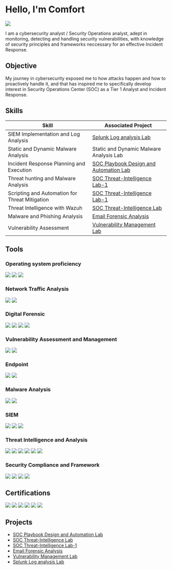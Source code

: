 # Hello, I'm Comfort
<a href="https://linkedin.com/in/comfort-ukangwobia?utm_source=share&utm_campaign=share_via&utm_content=profile&utm_medium=ios_app"><img src="https://img.shields.io/badge/-LinkedIn-0072b1?&style=for-the-badge&logo=linkedin&logoColor=white" /></a>


I am a cybersecurity analyst / Security Operations analyst, adept in monitoring, detecting and handling security vulnerabilities, with knowledge of security principles and frameworks neccessary for an effective Incident Response. 

## Objective

My journey in cybersecurity exposed me to how attacks happen and how to proactively handle it, and that has inspired me to specifically develop interest in Security Operations Center (SOC) as a Tier 1 Analyst and Incident Response.

## Skills

| Skill                                         | Associated Project         |
|-----------------------------------------------|----------------------------|
| SIEM Implementation and Log Analysis          | <a href= "https://github.com/Oju-kwu/SIEM-Implementation-and-Log-analysis">Splunk Log analysis Lab </a>|
| Static and Dynamic Malware Analysis  | Static and Dynamic Malware Analysis Lab|
| Incident Response Planning and Execution      | <a href= "https://github.com/Oju-kwu/SOC-Playbook-and-Automation-Lab/tree/main">SOC Playbook Design and Automation Lab </a>|
| Threat hunting and Malware Analysis                  | <a href= "https://github.com/Oju-kwu/SOC-Threat-Intelligence-Lab-1/tree/main">SOC Threat-Intelligence Lab-1 </a>|
| Scripting and Automation for Threat Mitigation |  <a href= "https://github.com/Oju-kwu/SOC-Threat-Intelligence-Lab-1/tree/main">SOC Threat-Intelligence Lab-1 </a>
| Threat Intelligence with Wazuh                           | <a href= "https://github.com/Oju-kwu/SOC-Threat-Intelligence-Lab/tree/main">SOC Threat-Intelligence Lab </a>|
| Malware and Phishing Analysis                               | <a href= "https://github.com/Oju-kwu/Email-Forensic-Analysis/tree/main"> Email Forensic Analysis </a>|
| Vulnerability Assessment | <a href= "https://github.com/Oju-kwu/Vulnerability-Management-Lab/tree/main"> Vulnerability Management Lab </a>|

## Tools

### Operating system proficiency
<div>
    <img src="https://img.shields.io/badge/-Linux-FCC624?&style=for-the-badge&logo=linux&logoColor=black" />
    <img src="https://img.shields.io/badge/-Windows-0078D6?&style=for-the-badge&logo=windows&logoColor=white" />
    <img src="https://img.shields.io/badge/-Cloud-4285F4?&style=for-the-badge&logo=googlecloud&logoColor=white" />
</div>

### Network Traffic Analysis
<div>
    <img src="https://img.shields.io/badge/-Wireshark-1679A7?&style=for-the-badge&logo=Wireshark&logoColor=white" />
    <img src="https://img.shields.io/badge/-Suricata-EF3B2D?&style=for-the-badge&logo=Suricata&logoColor=white" />
</div>

### Digital Forensic
<div>
   <img src="https://img.shields.io/badge/-FTK_Imager-4B4B4B?&style=for-the-badge&logoColor=white" />
   <img src="https://img.shields.io/badge/-Autopsy-404040?&style=for-the-badge&logoColor=white" />
   <img src="https://img.shields.io/badge/-KAPE-FF6F00?&style=for-the-badge&logoColor=white" />
   <img src="https://img.shields.io/badge/-PECmd-6A1B9A?&style=for-the-badge&logoColor=white" />
</div>

### Vulnerability Assessment and Management
<div>
   <img src="https://img.shields.io/badge/-Nessus-3776AB?&style=for-the-badge&logo=tenable&logoColor=white" />
   <img src="https://img.shields.io/badge/-OpenVAS-009639?&style=for-the-badge&logoColor=white" />
</div>

### Endpoint
<div>
    <img src="https://img.shields.io/badge/-Microsoft_Defender_for_Endpoint-00A4EF?&style=for-the-badge&logo=Microsoft&logoColor=white" />
    <img src="https://img.shields.io/badge/-Velociraptor-4B275F?&style=for-the-badge&logo=Velociraptor&logoColor=white" />
</div>

### Malware Analysis
<div>
    <img src="https://img.shields.io/badge/-YARA-000000?&style=for-the-badge&logoColor=white" />
    <img src="https://img.shields.io/badge/-Volatility-000080?&style=for-the-badge&logoColor=white" />
</div>

### SIEM
<div>
    <img src="https://img.shields.io/badge/-Microsoft_Sentinel-0078D4?&style=for-the-badge&logo=Microsoft&logoColor=white" />
    <img src="https://img.shields.io/badge/-Splunk-000000?&style=for-the-badge&logo=Splunk&logoColor=white" />
    <img src="https://img.shields.io/badge/-Wazuh-0277BD?&style=for-the-badge&logoColor=white" />
</div>

### Threat Intelligence and Analysis
<div>
   <img src="https://img.shields.io/badge/-TheHive-F2B807?&style=for-the-badge&logoColor=black" />
   <img src="https://img.shields.io/badge/-MITRE%20ATT%26CK-FF6D00?&style=for-the-badge&logoColor=white" />
   <img src="https://img.shields.io/badge/-Maltego-13294B?&style=for-the-badge&logo=maltego&logoColor=white" />
   <img src="https://img.shields.io/badge/-Phishtool-EC407A?&style=for-the-badge&logoColor=white" />
   <img src="https://img.shields.io/badge/-URL2PNG-9E9E9E?&style=for-the-badge&logoColor=white" />  
   <img src="https://img.shields.io/badge/-VirusTotal-3949AB?&style=for-the-badge&logo=virustotal&logoColor=white" />
</div>

### Security Compliance and Framework
<div>
   <img src="https://img.shields.io/badge/-NIST-005A9C?&style=for-the-badge&logoColor=white" />
   <img src="https://img.shields.io/badge/-GDPR-0033A0?&style=for-the-badge&logoColor=white" />
   <img src="https://img.shields.io/badge/-ISO_27001-2E7D32?&style=for-the-badge&logoColor=white" />
   <img src="https://img.shields.io/badge/-ITIL-6A1B9A?&style=for-the-badge&logoColor=white" /
</div>

## Certifications
<div>
   <img src="https://img.shields.io/badge/-Microsoft%20SC--200-0078D4?&style=for-the-badge&logo=microsoft&logoColor=white" />
   <img src="https://img.shields.io/badge/-Blue%20Team%20Level%201-2B7A78?&style=for-the-badge&logoColor=white" />
   <img src="https://img.shields.io/badge/-Security%20Analyst%20L1%20(THM)-5F0F40?&style=for-the-badge&logo=tryhackme&logoColor=white" />
   <img src="https://img.shields.io/badge/-CyberGirls%20Training%20Program-6A1B9A?&style=for-the-badge&logoColor=white" />
   <img src="https://img.shields.io/badge/-Professional%20Diploma%20in%20Cybersecurity-37474F?&style=for-the-badge&logoColor=white" />
   <img src="https://img.shields.io/badge/-Certified%20in%20Cybersecurity%20(CC)-00ADEF?&style=for-the-badge&logo=ISC2&logoColor=white" />
</div>

## Projects
-  <a href= "https://github.com/Oju-kwu/SOC-Playbook-and-Automation-Lab/tree/main">SOC Playbook Design and Automation Lab </a>
-  <a href= "https://github.com/Oju-kwu/SOC-Threat-Intelligence-Lab/tree/main">SOC Threat-Intelligence Lab</a>
-  <a href= "https://github.com/Oju-kwu/SOC-Threat-Intelligence-Lab-1/tree/main">SOC Threat-Intelligence Lab-1 </a>
-  <a href= "https://github.com/Oju-kwu/Email-Forensic-Analysis/tree/main"> Email Forensic Analysis </a> 
-  <a href= "https://github.com/Oju-kwu/Vulnerability-Management-Lab/tree/main"> Vulnerability Management Lab </a>
-  <a href= "https://github.com/Oju-kwu/SIEM-Implementation-and-Log-analysis">Splunk Log analysis Lab </a>

